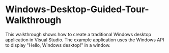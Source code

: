 # Windows-Desktop-Guided-Tour-Walkthrough
This walkthrough shows how to create a traditional Windows desktop application in Visual Studio. The example application uses the Windows API to display "Hello, Windows desktop!" in a window.
